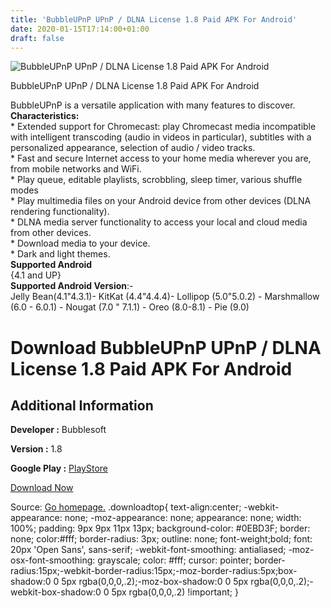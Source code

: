 ```yaml
---
title: 'BubbleUPnP UPnP / DLNA License 1.8 Paid APK For Android'
date: 2020-01-15T17:14:00+01:00
draft: false
---
```


![BubbleUPnP UPnP / DLNA License 1.8 Paid APK For Android](https://i0.wp.com/apkhome.net/wp-content/uploads/2020/01/BubbleUPnP-UPnP.png "BubbleUPnP UPnP / DLNA License 1.8 Paid APK For Android")

  

BubbleUPnP UPnP / DLNA License 1.8 Paid APK For Android

BubbleUPnP is a versatile application with many features to discover.  
**Characteristics:**  
\* Extended support for Chromecast: play Chromecast media incompatible with intelligent transcoding (audio in videos in particular), subtitles with a personalized appearance, selection of audio / video tracks.  
\* Fast and secure Internet access to your home media wherever you are, from mobile networks and WiFi.  
\* Play queue, editable playlists, scrobbling, sleep timer, various shuffle modes  
\* Play multimedia files on your Android device from other devices (DLNA rendering functionality).  
\* DLNA media server functionality to access your local and cloud media from other devices.  
\* Download media to your device.  
\* Dark and light themes.  
**Supported Android**  
{4.1 and UP}  
**Supported Android Version**:-  
Jelly Bean(4.1"4.3.1)- KitKat (4.4"4.4.4)- Lollipop (5.0"5.0.2) - Marshmallow (6.0 - 6.0.1) - Nougat (7.0 " 7.1.1) - Oreo (8.0-8.1) - Pie (9.0)

Download BubbleUPnP UPnP / DLNA License 1.8 Paid APK For Android
================================================================

Additional Information
----------------------

**Developer :** Bubblesoft

**Version :** 1.8

**Google Play :** [PlayStore](https://play.google.com/store/apps/details?id=com.bubblesoft.android.bubbleupnp.unlocker)

  

[Download Now](https://store4app.co/post/bubbleupnp-upnp-dlna-license-1-8-paid-apk-for-android_1579104694)

  
Source: [Go homepage.](https://store4app.co/post/bubbleupnp-upnp-dlna-license-1-8-paid-apk-for-android_1579104694) .downloadtop{ text-align:center; -webkit-appearance: none; -moz-appearance: none; appearance: none; width: 100%; padding: 9px 9px 11px 13px; background-color: #0EBD3F; border: none; color:#fff; border-radius: 3px; outline: none; font-weight;bold; font: 20px 'Open Sans', sans-serif; -webkit-font-smoothing: antialiased; -moz-osx-font-smoothing: grayscale; color: #fff; cursor: pointer; border-radius:15px;-webkit-border-radius:15px;-moz-border-radius:5px;box-shadow:0 0 5px rgba(0,0,0,.2);-moz-box-shadow:0 0 5px rgba(0,0,0,.2);-webkit-box-shadow:0 0 5px rgba(0,0,0,.2) !important; }